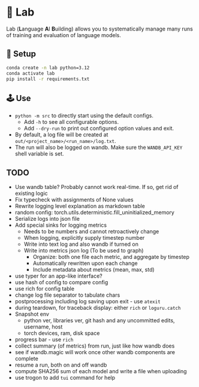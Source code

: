 # 💈 Lab

Lab (**L**anguage **A**I **B**uilding) allows you to systematically manage many
runs of training and evaluation of language models.

## 🏁 Setup

```zsh
conda create -n lab python=3.12
conda activate lab
pip install -r requirements.txt
```

## 🕹️ Use 

- `python -m src` to directly start using the default configs.
  - Add `-h` to see all configurable options.
  - Add `--dry-run` to print out configured option values and exit.
- By default, a log file will be created at `out/<project_name>/<run_name>/log.txt`.
- The run will also be logged on wandb. Make sure the `WANDB_API_KEY` shell variable is
  set.

## TODO

- Use wandb table? Probably cannot work real-time. If so, get rid of existing logic
- Fix typecheck with assignments of None values
- Rewrite logging level explanation as markdown table
- random config: torch.utils.deterministic.fill_uninitialized_memory
- Serialize logs into json file
- Add special sinks for logging metrics
    - Needs to be numbers and cannot retroactively change
    - When logging, explicitly supply timestep number
    - Write into text log and also wandb if turned on
    - Write into metrics json log
        (To be used to graph)
        - Organize: both one file each metric, and aggregate by timestep
        - Automatically rewritten upon each change
        - Include metadata about metrics (mean, max, std)
- use typer for an app-like interface?
- use hash of config to compare config
- use rich for config table
- change log file separator to tabulate chars
- postprocessing including log saving upon exit - use `atexit`
- during teardown, for traceback display: either `rich` or `loguru.catch`
- Snapshot env
    - python ver, libraries ver, git hash and any uncommitted edits, username, host
    - torch devices, ram, disk space
- progress bar - use `rich`
- collect summary (of metrics) from run, just like how wandb does
- see if wandb.magic will work once other wandb components are complete
- resume a run, both on and off wandb
- compute SHA256 sum of each model and write a file when uploading
- use trogon to add `tui` command for help
